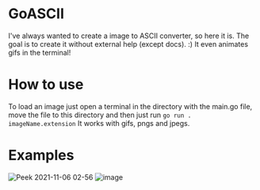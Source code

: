 # GoASCII

I've always wanted to create a image to ASCII converter, so here it is. The goal is to create it without external help (except docs). :)
It even animates gifs in the terminal!

# How to use

To load an image just open a terminal in the directory with the main.go file, move the file to this directory and then just run `go run . imageName.extension`
It works with gifs, pngs and jpegs.

# Examples 


![Peek 2021-11-06 02-56](https://user-images.githubusercontent.com/33238544/140593996-0f2fcb8c-3176-4bbe-bb09-2612054693d7.gif)
![image](https://user-images.githubusercontent.com/33238544/140593920-b832171b-9b4a-4059-bc10-14c3a4e78c9e.png)
